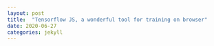 ```yaml
---
layout: post
title:  "Tensorflow JS, a wonderful tool for training on browser"
date: 2020-06-27
categories: jekyll
---
```


